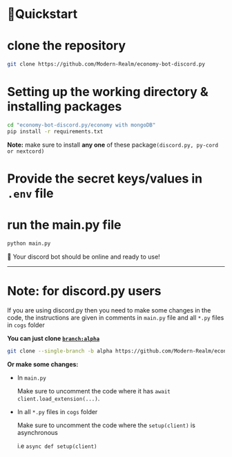 # 📙Quickstart

# clone the repository

```sh
git clone https://github.com/Modern-Realm/economy-bot-discord.py
```

# Setting up the working directory & installing packages

```sh
cd "economy-bot-discord.py/economy with mongoDB"
pip install -r requirements.txt
```

**Note:** make sure to install **any one** of these package`(discord.py, py-cord or nextcord)`

# Provide the secret keys/values in `.env` file

# run the main.py file

```sh
python main.py
```

🎉 Your discord bot should be online and ready to use!

<hr>

# Note: for discord.py users

If you are using discord.py then you need to make some changes in the code,
the instructions are given in comments in `main.py` file and all `*.py` files in `cogs` folder

**You can just clone [`branch:alpha`](https://github.com/Modern-Realm/economy-bot-discord.py/tree/alpha)**

```sh
git clone --single-branch -b alpha https://github.com/Modern-Realm/economy-bot-discord.py
```

**Or make some changes:**

- In `main.py`

  Make sure to uncomment the code where it has `await client.load_extension(...)`.

- In all `*.py` files in `cogs` folder

  Make sure to uncomment the code where the `setup(client)` is asynchronous

  i.e `async def setup(client)`
